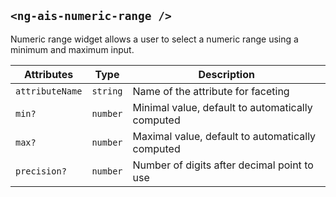 ## `<ng-ais-numeric-range />`

Numeric range widget allows a user to select a numeric range using a minimum and maximum input.

| Attributes       | Type       | Description
| -                | -          | -
| `attributeName`  | `string`   | Name of the attribute for faceting
| `min?`           | `number`   | Minimal value, default to automatically computed
| `max?`           | `number`   | Maximal value, default to automatically computed
| `precision?`     | `number`   | Number of digits after decimal point to use
